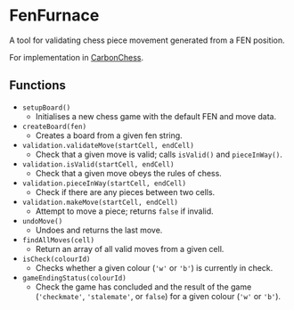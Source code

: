 # FenFurnace

A tool for validating chess piece movement generated from a FEN position.

For implementation in [CarbonChess](https://github.com/CarbonChess).

## Functions

- `setupBoard()`
  - Initialises a new chess game with the default FEN and move data.
- `createBoard(fen)`
  - Creates a board from a given fen string.
- `validation.validateMove(startCell, endCell)`
  - Check that a given move is valid; calls `isValid()` and `pieceInWay()`.
- `validation.isValid(startCell, endCell)`
  - Check that a given move obeys the rules of chess.
- `validation.pieceInWay(startCell, endCell)`
  - Check if there are any pieces between two cells.
- `validation.makeMove(startCell, endCell)`
  - Attempt to move a piece; returns `false` if invalid.
- `undoMove()`
  - Undoes and returns the last move.
- `findAllMoves(cell)`
  - Return an array of all valid moves from a given cell.
- `isCheck(colourId)`
  - Checks whether a given colour (`'w'` or `'b'`) is currently in check.
- `gameEndingStatus(colourId)`
  - Check the game has concluded and the result of the game (`'checkmate'`, `'stalemate'`, or `false`) for a given colour (`'w'` or `'b'`).
